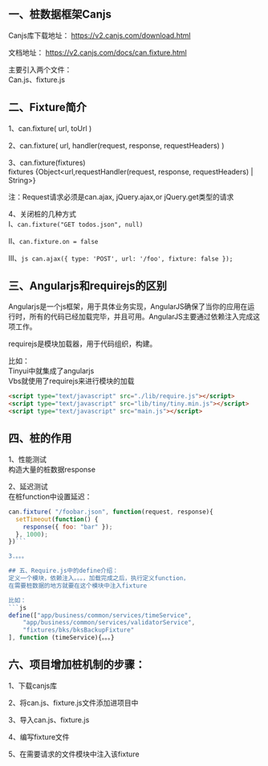 ## 一、桩数据框架Canjs

Canjs库下载地址：
https://v2.canjs.com/download.html

文档地址：
https://v2.canjs.com/docs/can.fixture.html


主要引入两个文件：  
Can.js、fixture.js

## 二、Fixture简介

1、can.fixture( url, toUrl )

2、can.fixture( url, handler(request, response, requestHeaders) )

3、can.fixture(fixtures)  
fixtures {Object<url,requestHandler(request, response, requestHeaders) | String>}

注：Request请求必须是can.ajax, jQuery.ajax,or jQuery.get类型的请求

4、关闭桩的几种方式  
I、`can.fixture("GET todos.json", null)`

II、`can.fixture.on = false`

III、```js
can.ajax({
    type: 'POST',
    url: '/foo',
    fixture: false
});```

## 三、Angularjs和requirejs的区别

Angularjs是一个js框架，用于具体业务实现，AngularJS确保了当你的应用在运行时，所有的代码已经加载完毕，并且可用。AngularJS主要通过依赖注入完成这项工作。

requirejs是模块加载器，用于代码组织，构建。

比如：  
Tinyui中就集成了angularjs  
Vbs就使用了requirejs来进行模块的加载  
```html
<script type="text/javascript" src="./lib/require.js"></script>
<script type="text/javascript" src="lib/tiny/tiny.min.js"></script>
<script type="text/javascript" src="main.js"></script>
```

## 四、桩的作用

1、性能测试  
构造大量的桩数据response

2、延迟测试  
在桩function中设置延迟：
```js
can.fixture( "/foobar.json", function(request, response){
  setTimeout(function() {
    response({ foo: "bar" });
  }, 1000);
})```

3.。。。

## 五、Require.js中的define介绍：
定义一个模块，依赖注入。。。，加载完成之后，执行定义function，  
在需要桩数据的地方就要在这个模块中注入fixture

比如：  
```js
define(["app/business/common/services/timeService",
    "app/business/common/services/validatorService",
    "fixtures/bks/bksBackupFixture"
], function (timeService){。。。}
```

## 六、项目增加桩机制的步骤：
1、下载canjs库

2、将can.js、fixture.js文件添加进项目中

3、导入can.js、fixture.js

4、编写fixture文件

5、在需要请求的文件模块中注入该fixture

